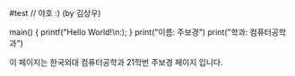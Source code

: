 #test
// 야호 :) (by 김상우)

main()
{
  printf("Hello World!\n:);
  }
print("이름: 주보경")
print("학과: 컴퓨터공학과")


이 페이지는 한국외대 컴퓨터공학과 21학번 주보경 페이지 입니다.
